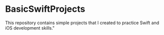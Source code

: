 # BasicSwiftProjects
This repository contains simple projects that I created to practice Swift and iOS development skills."
